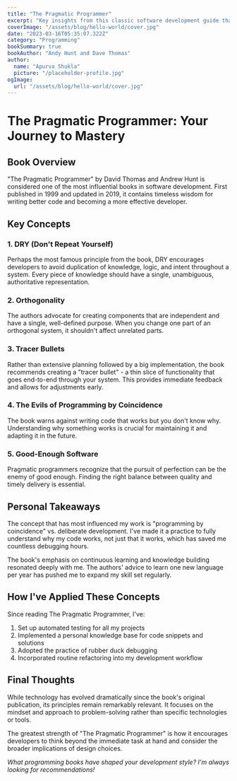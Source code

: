 ```yaml
---
title: "The Pragmatic Programmer"
excerpt: "Key insights from this classic software development guide that has shaped my approach to programming."
coverImage: "/assets/blog/hello-world/cover.jpg"
date: "2023-03-16T05:35:07.322Z"
category: "Programming"
bookSummary: true
bookAuthor: "Andy Hunt and Dave Thomas"
author:
  name: "Apurva Shukla"
  picture: "/placeholder-profile.jpg"
ogImage:
  url: "/assets/blog/hello-world/cover.jpg"
---
```


# The Pragmatic Programmer: Your Journey to Mastery

## Book Overview

"The Pragmatic Programmer" by David Thomas and Andrew Hunt is considered one of the most influential books in software development. First published in 1999 and updated in 2019, it contains timeless wisdom for writing better code and becoming a more effective developer.

## Key Concepts

### 1. DRY (Don't Repeat Yourself)

Perhaps the most famous principle from the book, DRY encourages developers to avoid duplication of knowledge, logic, and intent throughout a system. Every piece of knowledge should have a single, unambiguous, authoritative representation.

### 2. Orthogonality

The authors advocate for creating components that are independent and have a single, well-defined purpose. When you change one part of an orthogonal system, it shouldn't affect unrelated parts.

### 3. Tracer Bullets

Rather than extensive planning followed by a big implementation, the book recommends creating a "tracer bullet" - a thin slice of functionality that goes end-to-end through your system. This provides immediate feedback and allows for adjustments early.

### 4. The Evils of Programming by Coincidence

The book warns against writing code that works but you don't know why. Understanding why something works is crucial for maintaining it and adapting it in the future.

### 5. Good-Enough Software

Pragmatic programmers recognize that the pursuit of perfection can be the enemy of good enough. Finding the right balance between quality and timely delivery is essential.

## Personal Takeaways

The concept that has most influenced my work is "programming by coincidence" vs. deliberate development. I've made it a practice to fully understand why my code works, not just that it works, which has saved me countless debugging hours.

The book's emphasis on continuous learning and knowledge building resonated deeply with me. The authors' advice to learn one new language per year has pushed me to expand my skill set regularly.

## How I've Applied These Concepts

Since reading The Pragmatic Programmer, I've:

1. Set up automated testing for all my projects
2. Implemented a personal knowledge base for code snippets and solutions
3. Adopted the practice of rubber duck debugging
4. Incorporated routine refactoring into my development workflow

## Final Thoughts

While technology has evolved dramatically since the book's original publication, its principles remain remarkably relevant. It focuses on the mindset and approach to problem-solving rather than specific technologies or tools.

The greatest strength of "The Pragmatic Programmer" is how it encourages developers to think beyond the immediate task at hand and consider the broader implications of design choices.

*What programming books have shaped your development style? I'm always looking for recommendations!* 